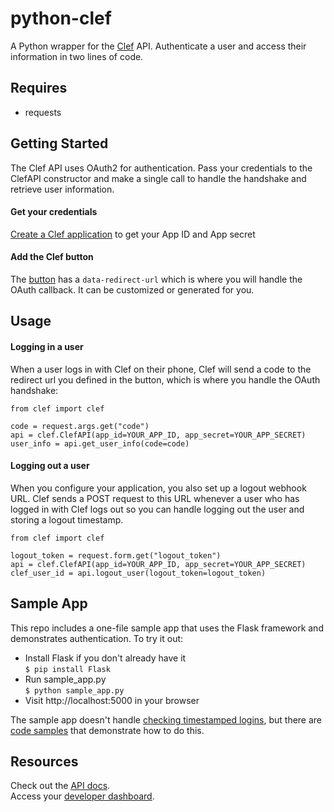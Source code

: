 python-clef
=================================
A Python wrapper for the [Clef](https://getclef.com/) API. Authenticate a user and access their information in two lines of code. 


Requires
--------
* requests

Getting Started
-----------
The Clef API uses OAuth2 for authentication. Pass your credentials to the ClefAPI constructor and make
a single call to handle the handshake and retrieve user information.

#### Get your credentials
[Create a Clef application](http://docs.getclef.com/v1.0/docs/creating-a-clef-application) to get your App ID and App secret

#### Add the Clef button
The [button](http://docs.getclef.com/v1.0/docs/adding-the-clef-button) has a `data-redirect-url` which is where you will handle the OAuth callback. It can be customized or generated for you.

Usage
-----

#### Logging in a user
When a user logs in with Clef on their phone, Clef will send a code to the redirect url you defined in the button, which is where you handle the OAuth handshake:
``` 
from clef import clef

code = request.args.get("code")
api = clef.ClefAPI(app_id=YOUR_APP_ID, app_secret=YOUR_APP_SECRET)
user_info = api.get_user_info(code=code)
```
#### Logging out a user
When you configure your application, you also set up a logout webhook URL. Clef sends a POST request to this URL whenever a user who has logged in with Clef logs out so you can handle logging out the user and storing a logout timestamp.

```
from clef import clef

logout_token = request.form.get("logout_token")
api = clef.ClefAPI(app_id=YOUR_APP_ID, app_secret=YOUR_APP_SECRET)
clef_user_id = api.logout_user(logout_token=logout_token)
```

Sample App
----------
This repo includes a one-file sample app that uses the Flask framework and demonstrates authentication. To try it out:    
* Install Flask if you don't already have it      
`$ pip install Flask`    
* Run sample_app.py     
`$ python sample_app.py`          
* Visit http://localhost:5000 in your browser      

The sample app doesn't handle [checking timestamped logins](http://docs.getclef.com/v1.0/docs/checking-timestamped-logins), but there are [code samples](http://docs.getclef.com/v1.0/docs/overview-1) that demonstrate how to do this.

 
Resources
--------
Check out the [API docs](http://docs.getclef.com/v1.0/docs/).     
Access your [developer dashboard](https://getclef.com/user/login).